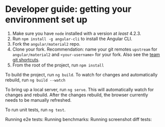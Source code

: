 # Developer guide: getting your environment set up

1. Make sure you have `node` installed with a version at _least_ 4.2.3.
2. Run `npm install -g angular-cli` to install the Angular CLI.
3. Fork the `angular/material2` repo. 
4. Clone your fork. 
   Recommendation: name your git remotes `upstream` for `angular/material2`
   and `<your-username>` for your fork. Also see the [team git shortcuts](https://github.com/angular/material2/wiki/Team-git----bash-shortcuts).
5. From the root of the project, run `npm install`


To build the project, run `ng build`. 
To watch for changes and automatically rebuild, run `ng build --watch`

To bring up a local server, run `ng serve`. This will automatically watch for changes and rebuild.
After the changes rebuild, the browser currently needs to be manually refreshed.

To run unit tests, run `ng test`.

Running e2e tests: <not yet implemented>
Running benchmarks: <not yet implemented>
Running screenshot diff tests: <not yet implemented>
